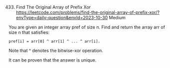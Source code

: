 433. Find The Original Array of Prefix Xor
https://leetcode.com/problems/find-the-original-array-of-prefix-xor/?envType=daily-question&envId=2023-10-30
Medium

You are given an integer array pref of size n. Find and return the array arr of size n that satisfies:

    pref[i] = arr[0] ^ arr[1] ^ ... ^ arr[i].

Note that ^ denotes the bitwise-xor operation.

It can be proven that the answer is unique.

 
